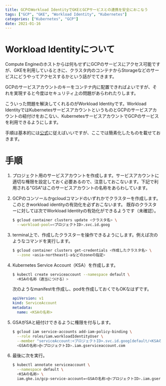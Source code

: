 ```yaml
---
title: GCPのWorkload IdentityでGKEとGCPサービスとの連携を安全におこなう
tags: ["GCP", "GKE", "Workload Identity", "Kubernetes"]
categories: ["Kubernetes", "GCP"]
date: 2021-01-16
---
```


# Workload Identityについて

Compute Engineのホストからは何もせずにGCPのサービスにアクセス可能ですが、GKEを利用しているときに、クラスタ内のコンテナからStorageなどのサービスにどうやってアクセスするかという話がでてきます。

GCPのサービスアカウントのキーをコンテナ内に配置できればよいですが、それを実現すると今度はセキュリティ上の問題があらわれたりします。

こういった問題を解決してくれるのがWorkload Identityです。Workload  IdentityではKubernetesサービスアカウントというものとGCPのサービスアカウントの紐付けをおこない、KubernetesサービスアカウントでGCPのサービスを利用できるようにします。

手順は基本的には[公式](https://cloud.google.com/kubernetes-engine/docs/how-to/workload-identity?hl=ja)に従えばいいですが、ここでは簡素化したものを載せておきます。

# 手順

1. プロジェクト用のサービスアカウントを作成します。サービスアカウントに適切な権限を設定しておく必要あるので、注意しておこないます。下記で利用される"GSA"はこのサービスアカウントの名称をあらわしています。
2. GCPのコンソールかgcloudコマンドのいずれかでクラスターを作成します。このときworkload identityの有効化を必ずおこないます。
既存のクラスターに対しては次でWorkload Identityの有効化ができるようです（未確認）。

    ```bash
    $ gcloud container clusters update <クラスタ名> \
      --workload-pool=<プロジェクトID>.svc.id.goog
    ```

3. terminal上で、作成したクラスターを操作できるようにします。例えば次のようなコマンドを実行します。

    ```bash
    $ gcloud container clusters get-credentials <作成したクラスタ名> \
      --zone <asia-northeast1-aなどのzoneの指定>
    ```

4. Kubernetes Service Account（KSA）を作成します。

    ```bash
    $ kubectl create serviceaccount --namespace default \
      <KSAの名称（適当につける）>
    ```

    次のようなmanifestを作成し、podを作成しておくでもOKなはずです。

    ```yaml
    apiVersion: v1
    kind: ServiceAccount
    metadata:
      name: <KSAの名称>
    ```

5. GSAがSAと紐付けできるように権限を付与します。

    ```bash
    $ gcloud iam service-accounts add-iam-policy-binding \
      --role roles/iam.workloadIdentityUser \
      --member "serviceAccount:<プロジェクトID>.svc.id.goog[default/<KSAの名称>]" \
      <GSAの名称>@<プロジェクトID>.iam.gserviceaccount.com
    ```

6.  最後に次を実行。

    ```bash
    $ kubectl annotate serviceaccount \
      --namespace default \
      <KSAの名称> \
      iam.gke.io/gcp-service-account=<GSAの名称>@<プロジェクトID>.iam.gserviceaccount.com
    ```

